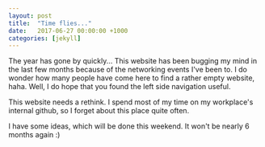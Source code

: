 ```yaml
---
layout: post
title:  "Time flies..."
date:   2017-06-27 00:00:00 +1000
categories: [jekyll]
---
```


The year has gone by quickly... This website has been bugging my mind in the
last few months because of the networking events I've been to. I do wonder how
many people have come here to find a rather empty website, haha. Well, I do
hope that you found the left side navigation useful.

This website needs a rethink. I spend most of my time on my workplace's
internal github, so I forget about this place quite often.

I have some ideas, which will be done this weekend. It won't be nearly 6 months
again :)

